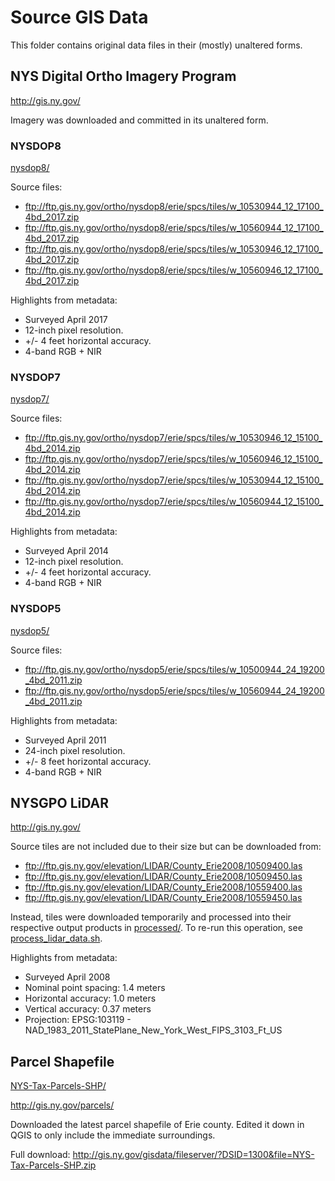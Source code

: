 # Source GIS Data
This folder contains original data files in their (mostly) unaltered forms.

## NYS Digital Ortho Imagery Program
http://gis.ny.gov/

Imagery was downloaded and committed in its unaltered form.

### NYSDOP8
[nysdop8/](nysdop8)

Source files:
* ftp://ftp.gis.ny.gov/ortho/nysdop8/erie/spcs/tiles/w_10530944_12_17100_4bd_2017.zip
* ftp://ftp.gis.ny.gov/ortho/nysdop8/erie/spcs/tiles/w_10560944_12_17100_4bd_2017.zip
* ftp://ftp.gis.ny.gov/ortho/nysdop8/erie/spcs/tiles/w_10530946_12_17100_4bd_2017.zip
* ftp://ftp.gis.ny.gov/ortho/nysdop8/erie/spcs/tiles/w_10560946_12_17100_4bd_2017.zip

Highlights from metadata:
* Surveyed April 2017
* 12-inch pixel resolution.
* +/- 4 feet horizontal accuracy.
* 4-band RGB + NIR

### NYSDOP7
[nysdop7/](nysdop7)

Source files:
* ftp://ftp.gis.ny.gov/ortho/nysdop7/erie/spcs/tiles/w_10530946_12_15100_4bd_2014.zip
* ftp://ftp.gis.ny.gov/ortho/nysdop7/erie/spcs/tiles/w_10560946_12_15100_4bd_2014.zip
* ftp://ftp.gis.ny.gov/ortho/nysdop7/erie/spcs/tiles/w_10530944_12_15100_4bd_2014.zip
* ftp://ftp.gis.ny.gov/ortho/nysdop7/erie/spcs/tiles/w_10560944_12_15100_4bd_2014.zip

Highlights from metadata:
* Surveyed April 2014
* 12-inch pixel resolution.
* +/- 4 feet horizontal accuracy.
* 4-band RGB + NIR

### NYSDOP5
[nysdop5/](nysdop5)

Source files:
* ftp://ftp.gis.ny.gov/ortho/nysdop5/erie/spcs/tiles/w_10500944_24_19200_4bd_2011.zip
* ftp://ftp.gis.ny.gov/ortho/nysdop5/erie/spcs/tiles/w_10560944_24_19200_4bd_2011.zip

Highlights from metadata:
* Surveyed April 2011
* 24-inch pixel resolution.
* +/- 8 feet horizontal accuracy.
* 4-band RGB + NIR



## NYSGPO LiDAR
http://gis.ny.gov/

Source tiles are not included due to their size but can be downloaded from:
* ftp://ftp.gis.ny.gov/elevation/LIDAR/County_Erie2008/10509400.las
* ftp://ftp.gis.ny.gov/elevation/LIDAR/County_Erie2008/10509450.las
* ftp://ftp.gis.ny.gov/elevation/LIDAR/County_Erie2008/10559400.las
* ftp://ftp.gis.ny.gov/elevation/LIDAR/County_Erie2008/10559450.las

Instead, tiles were downloaded temporarily and processed into their respective
output products in [processed/](processed). To re-run this operation, see [process_lidar_data.sh](process_lidar_data.sh).

Highlights from metadata:
* Surveyed April 2008
* Nominal point spacing: 1.4 meters
* Horizontal accuracy: 1.0 meters
* Vertical accuracy: 0.37 meters
* Projection: EPSG:103119 - NAD_1983_2011_StatePlane_New_York_West_FIPS_3103_Ft_US

## Parcel Shapefile
[NYS-Tax-Parcels-SHP/](NYS-Tax-Parcels-SHP)

http://gis.ny.gov/parcels/

Downloaded the latest parcel shapefile of Erie county. Edited it down in
QGIS to only include the immediate surroundings.

Full download: http://gis.ny.gov/gisdata/fileserver/?DSID=1300&file=NYS-Tax-Parcels-SHP.zip

